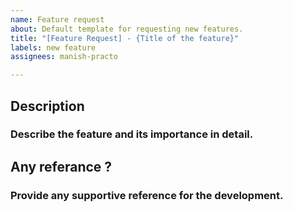 ```yaml
---
name: Feature request
about: Default template for requesting new features.
title: "[Feature Request] - {Title of the feature}"
labels: new feature
assignees: manish-practo

---
```


## Description
### Describe the feature and its importance in detail.

## Any referance ?
### Provide any supportive reference for the development.
